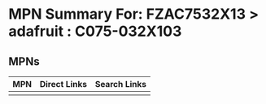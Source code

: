 



# MPN Summary For: FZAC7532X13 > adafruit : C075-032X103

## MPNs
  

|MPN|Direct Links|Search Links|
| :--- | :--- | :--- |
||||

